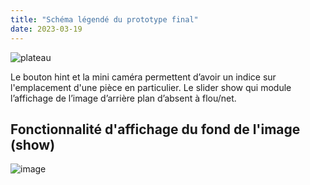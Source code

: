 ```yaml
---
title: "Schéma légendé du prototype final"
date: 2023-03-19
---
```


![plateau](https://user-images.githubusercontent.com/63614882/226998068-e9679749-9540-46d7-8a15-ae7c766708ab.png)

Le bouton hint et la mini caméra permettent d’avoir un indice sur l'emplacement d'une pièce en particulier.
Le slider show qui module l’affichage de l’image d’arrière plan d’absent à flou/net.

## Fonctionnalité d'affichage du fond de l'image (show)
![image](https://user-images.githubusercontent.com/63614882/226998481-16031bd5-06b5-423f-9624-bdcec65f5740.png)
